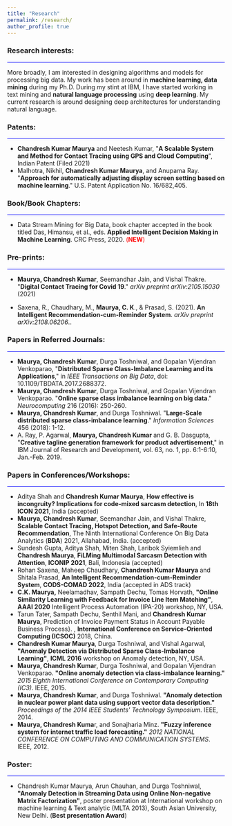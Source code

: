 ```yaml
---
title: "Research"
permalink: /research/
author_profile: true
---
```

### Research interests:

<hr style="background-color: #0000ff;">

 More broadly, I am interested in designing algorithms and models for processing big data. My work has been around in **machine learning, data mining** during my Ph.D. During my stint at IBM, I have started working in text mining and **natural language processing** using **deep learning**. My current research is around designing deep architectures for understanding natural language.

### Patents:

<hr style="background-color: #0000ff;">

- **Chandresh Kumar Maurya** and Neetesh Kumar, "**A Scalable System and Method for Contact Tracing using GPS and Cloud Computing**",  Indian Patent (Filed 2021)
- Malhotra, Nikhil, **Chandresh Kumar Maurya**, and Anupama Ray. "**Approach for automatically adjusting display screen setting based on machine learning**." U.S. Patent Application No. 16/682,405.

### Book/Book Chapters:

<hr style="background-color: #0000ff;">

- Data Stream Mining for Big Data, book chapter accepted  in the book titled Das, Himansu, et al., eds. **Applied Intelligent Decision Making in Machine Learning**. CRC Press, 2020. <span style="color:red">(**NEW**)</span>

### Pre-prints:

<hr style="background-color: #0000ff;">

- **Maurya, Chandresh Kumar**, Seemandhar Jain, and Vishal Thakre. "**Digital Contact Tracing for Covid 19**." *arXiv preprint arXiv:2105.15030* (2021)

- Saxena, R., Chaudhary, M., **Maurya, C. K**., & Prasad, S. (2021). **An Intelligent Recommendation-cum-Reminder System**. *arXiv preprint arXiv:2108.06206*..

  

### Papers in Referred Journals:

<hr style="background-color: #0000ff;">

- **Maurya, Chandresh Kumar**, Durga Toshniwal, and Gopalan Vijendran Venkoparao, "**Distributed Sparse Class-Imbalance Learning and its Applications**," in *IEEE Transactions on Big Data*, doi: 10.1109/TBDATA.2017.2688372.
- **Maurya, Chandresh Kumar**, Durga Toshniwal, and Gopalan Vijendran Venkoparao. "**Online sparse class imbalance learning on big data**." *Neurocomputing* 216 (2016): 250-260.
- **Maurya, Chandresh Kumar**, and Durga Toshniwal. "**Large-Scale distributed sparse class-imbalance learning**." *Information Sciences* 456 (2018): 1-12.
- A. Ray, P. Agarwal, **Maurya, Chandresh Kumar** and G. B. Dasgupta, "**Creative tagline generation framework for product advertisement**," in IBM Journal of Research and Development, vol. 63, no. 1, pp. 6:1-6:10, Jan.-Feb. 2019.

### Papers in Conferences/Workshops:

<hr style="background-color: #0000ff;">

- Aditya Shah and **Chandresh Kumar Maurya**,  **How effective is incongruity? Implications for code-mixed sarcasm detection**, In **18th ICON 2021**, India (accepted)
- **Maurya, Chandresh Kumar**, Seemandhar Jain, and Vishal Thakre, **Scalable Contact Tracing, Hotspot Detection, and Safe-Route Recommendation**, The Ninth International Conference On Big Data Analytics (**BDA**) 2021, Allahabad, India. (accepted)
- Sundesh Gupta, Aditya Shah, Miten Shah, Laribok Syiemlieh and **Chandresh Maurya**, **FiLMing Multimodal Sarcasm Detection with Attention**,   **ICONIP 2021**, Bali, Indonesia (accepted)
- Rohan Saxena, Maheep Chaudhary, **Chandresh Kumar Maurya** and Shitala Prasad, **An Intelligent Recommendation-cum-Reminder System**, **CODS-COMAD 2022**, India (accepted in ADS track)
- **C.K. Maurya,** Neelamadhav, Sampath Dechu, Tomas Horvath, **"Online Similarity Learning with Feedback for Invoice Line Item Matching"**, **AAAI 2020** Intelligent Process Automation (IPA-20) workshop, NY, USA.
- Tarun Tater, Sampath Dechu, Senthil Mani, and **Chandresh Kumar Maurya**, Prediction of Invoice Payment Status in Account Payable Business Process}. , **International Conference on Service-Oriented Computing (ICSOC)** 2018, China.
- **Chandresh Kumar Maurya**, Durga Toshniwal, and  Vishal Agarwal, **"Anomaly Detection via Distributed Sparse Class-Imbalance Learning"**, **ICML 2016** workshop on Anomaly detection, NY, USA.
- **Maurya, Chandresh Kumar**, Durga Toshniwal, and Gopalan Vijendran Venkoparao. **"Online anomaly detection via class-imbalance learning."** *2015 Eighth International Conference on Contemporary Computing (IC3)*. IEEE, 2015.
- **Maurya, Chandresh Kumar**, and Durga Toshniwal. **"Anomaly detection in nuclear power plant data using support vector data description."** *Proceedings of the 2014 IEEE Students' Technology Symposium*. IEEE, 2014.
- **Maurya, Chandresh Kuma**r, and Sonajharia Minz. **"Fuzzy inference system for internet traffic load forecasting."** *2012 NATIONAL CONFERENCE ON COMPUTING AND COMMUNICATION SYSTEMS*. IEEE, 2012.

### Poster:

<hr style="background-color: #0000ff;">



- Chandresh Kumar Maurya, Arun Chauhan, and Durga Toshniwal, **"Anomaly Detection in Streaming Data using Online Non-negative Matrix Factorization"**,  poster presentation at International workshop on machine learning \& Text analytic (MLTA 2013), South Asian University, New Delhi.  (**Best  presentation Award**)











